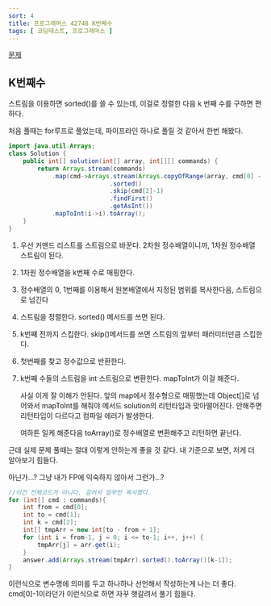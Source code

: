 ```yaml
---
sort: 4
title: 프로그래머스 42748 K번째수
tags: [ 코딩테스트, 프로그래머스 ]
---
```


[문제](https://programmers.co.kr/learn/courses/30/lessons/12930)

## K번째수

스트림을 이용하면 sorted()를 쓸 수 있는데, 이걸로 정렬한 다음 k 번째 수를 구하면 편하다.

처음 풀때는 for루프로 풀었는데, 파이프라인 하나로 풀릴 것 같아서 한번 해봤다.

```java
import java.util.Arrays;
class Solution {
    public int[] solution(int[] array, int[][] commands) {
        return Arrays.stream(commands)
        	.map(cmd->Arrays.stream(Arrays.copyOfRange(array, cmd[0] - 1, cmd[1]))
                			.sorted()
                 			.skip(cmd[2]-1)
                 			.findFirst()
                 			.getAsInt())
	        .mapToInt(i->i).toArray();
    }
}
```

1. 우선 커맨드 리스트를 스트림으로 바꾼다. 2차원 정수배열이니까, 1차원 정수배열 스트림이 된다.

2. 1차원 정수배열을 k번째 수로 매핑한다.

3. 정수배열의 0, 1번째를 이용해서 원본배열에서 지정된 범위를 복사한다음, 스트림으로 넘긴다

4. 스트림을 정렬한다. sorted() 메서드를 쓰면 된다.

5. k번째 전까지 스킵한다. skip()메서드를 쓰면 스트림의 앞부터 패러미터만큼 스킵한다.

6. 첫번째를 찾고 정수값으로 반환한다.

7. k번째 수들의 스트림을 int 스트림으로 변환한다. mapToInt가 이걸 해준다.

   사실 이게 잘 이해가 안된다. 앞의 map에서 정수형으로 매핑했는데 Object[]로 넘어와서 mapToInt를 해줘야 메서드 solution의 리턴타입과 맞아떨어진다. 안해주면 리턴타입이 다르다고 컴파일 에러가 발생한다.

   여하튼 일케 해준다음 toArray()로 정수배열로 변환해주고 리턴하면 끝난다.

근데 실제 문제 풀때는 절대 이렇게 안하는게 좋을 것 같다. 내 기준으로 보면, 저게 더 알아보기 힘들다.

아닌가...? 그냥 내가 FP에 익숙하지 않아서 그런가...?

```java
//이건 전체코드가 아니다. 길어서 일부만 복사했다.
for (int[] cmd : commands){
    int from = cmd[0];
    int to = cmd[1];
    int k = cmd[2];
    int[] tmpArr = new int[to - from + 1];
    for (int i = from-1, j = 0; i <= to-1; i++, j++) {
        tmpArr[j] = arr.get(i);
    }
    answer.add(Arrays.stream(tmpArr).sorted().toArray()[k-1]);
}
```

이런식으로 변수명에 의미를 두고 하나하나 선언해서 작성하는게 나는 더 좋다. cmd[0]-1이라던가 이런식으로 하면 자꾸 햇갈려서 풀기 힘들다.